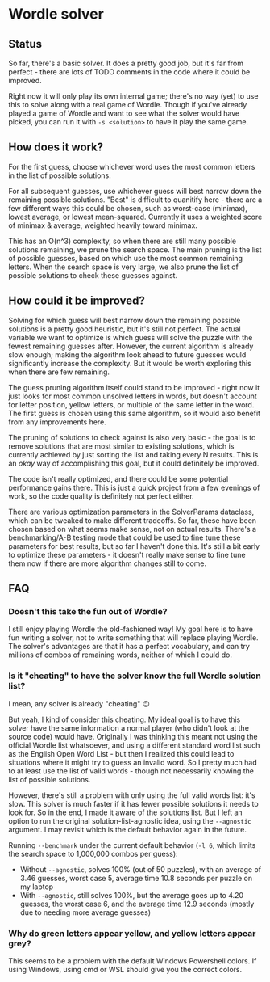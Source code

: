 # Wordle solver

## Status

So far, there's a basic solver. It does a pretty good job, but it's far from perfect - there are lots of TODO comments in the code where it could be improved.

Right now it will only play its own internal game; there's no way (yet) to use this to solve along with a real game of Wordle.
Though if you've already played a game of Wordle and want to see what the solver would have picked, you can run it with `-s <solution>` to have it play the same game.

## How does it work?

For the first guess, choose whichever word uses the most common letters in the list of possible solutions.

For all subsequent guesses, use whichever guess will best narrow down the remaining possible solutions.
"Best" is difficult to quanitify here - there are a few different ways this could be chosen, such as worst-case (minimax), lowest average, or lowest mean-squared.
Currently it uses a weighted score of minimax & average, weighted heavily toward minimax.

This has an O(n^3) complexity, so when there are still many possible solutions remaining, we prune the search space.
The main pruning is the list of possible guesses, based on which use the most common remaining letters.
When the search space is very large, we also prune the list of possible solutions to check these guesses against.

## How could it be improved?

Solving for which guess will best narrow down the remaining possible solutions is a pretty good heuristic, but it's still not perfect.
The actual variable we want to optimize is which guess will solve the puzzle with the fewest remaining guesses after.
However, the current algorithm is already slow enough; making the algorithm look ahead to future guesses would significantly increase the complexity.
But it would be worth exploring this when there are few remaining.

The guess pruning algorithm itself could stand to be improved - right now it just looks for most common unsolved letters
in words, but doesn't account for letter position, yellow letters, or multiple of the same letter in the word.
The first guess is chosen using this same algorithm, so it would also benefit from any improvements here.

The pruning of solutions to check against is also very basic - the goal is to remove solutions that are most similar to
existing solutions, which is currently achieved by just sorting the list and taking every N results.
This is an _okay_ way of accomplishing this goal, but it could definitely be improved.

The code isn't really optimized, and there could be some potential performance gains there.
This is just a quick project from a few evenings of work, so the code quality is definitely not perfect either.

There are various optimization parameters in the SolverParams dataclass, which can be tweaked to make different tradeoffs.
So far, these have been chosen based on what seems make sense, not on actual results.
There's a benchmarking/A-B testing mode that could be used to fine tune these parameters for best results, but so far I haven't done this.
It's still a bit early to optimize these parameters - it doesn't really make sense to fine tune them now if there are more algorithm changes still to come.

## FAQ

### Doesn't this take the fun out of Wordle?

I still enjoy playing Wordle the old-fashioned way!
My goal here is to have fun writing a solver, not to write something that will replace playing Wordle. 
The solver's advantages are that it has a perfect vocabulary, and can try millions of combos of remaining words, neither of which I could do.

### Is it "cheating" to have the solver know the full Wordle solution list?

I mean, any solver is already "cheating" :wink:

But yeah, I kind of consider this cheating.
My ideal goal is to have this solver have the same information a normal player (who didn't look at the source code) would have.
Originally I was thinking this meant not using the official Wordle list whatsoever, and using a different standard word list such as the English Open Word List - but then I realized this could lead to situations where it might try to guess an invalid word.
So I pretty much had to at least use the list of valid words - though not necessarily knowing the list of possible solutions.

However, there's still a problem with only using the full valid words list: it's slow.
This solver is much faster if it has fewer possible solutions it needs to look for.
So in the end, I made it aware of the solutions list.
But I left an option to run the original solution-list-agnostic idea, using the `--agnostic` argument.
I may revisit which is the default behavior again in the future.

Running `--benchmark` under the current default behavior (`-l 6`, which limits the search space to 1,000,000 combos per guess):
* Without `--agnostic`, solves 100% (out of 50 puzzles), with an average of 3.46 guesses, worst case 5, average time 10.8 seconds per puzzle on my laptop
* With `--agnostic`, still solves 100%, but the average goes up to 4.20 guesses, the worst case 6, and the average time 12.9 seconds (mostly due to needing more average guesses)

### Why do green letters appear yellow, and yellow letters appear grey?

This seems to be a problem with the default Windows Powershell colors.
If using Windows, using cmd or WSL should give you the correct colors.
